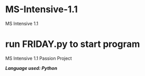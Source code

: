 # MS-Intensive-1.1
 MS Intensive 1.1

 # run FRIDAY.py to start program

 MS Intensive 1.1 Passion Project


***Language used: Python***

